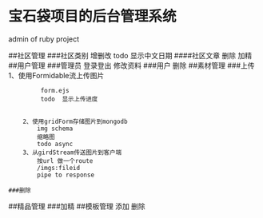 # 宝石袋项目的后台管理系统
admin of ruby project


##社区管理
    ###社区类别
        增删改
        todo 显示中文日期
        ####社区文章
            删除
            加精
##用户管理
    ###管理员
        登录登出
        修改资料
    ###用户
        删除
##素材管理
    ###上传
        1、使用Formidable流上传图片

             form.ejs
             todo  显示上传进度


        2、使用gridForm存储图片到mongodb
            img schema
            缩略图
            todo async
        3、从girdStream传送图片到客户端
            按url 做一个route
            /imgs:fileid
            pipe to response

    ###删除
##精品管理
    ###加精
##模板管理
    添加
    删除


